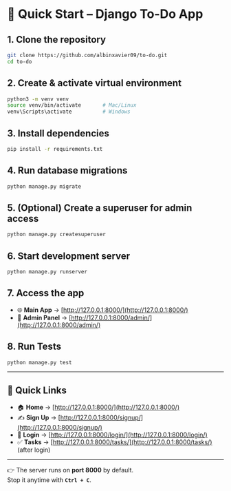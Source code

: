 # 🚀 Quick Start – Django To-Do App

## 1. Clone the repository
```bash
git clone https://github.com/albinxavier09/to-do.git
cd to-do
```

## 2. Create & activate virtual environment
```bash
python3 -m venv venv
source venv/bin/activate       # Mac/Linux
venv\Scripts\activate          # Windows
```

## 3. Install dependencies
```bash
pip install -r requirements.txt
```

## 4. Run database migrations
```bash
python manage.py migrate
```

## 5. (Optional) Create a superuser for admin access
```bash
python manage.py createsuperuser
```

## 6. Start development server
```bash
python manage.py runserver
```

## 7. Access the app
- 🌐 **Main App** → [http://127.0.0.1:8000/](http://127.0.0.1:8000/)  
- 🔑 **Admin Panel** → [http://127.0.0.1:8000/admin/](http://127.0.0.1:8000/admin/)  

## 8. Run Tests
```bash
python manage.py test
```

---

## 📌 Quick Links
- 🏠 **Home** → [http://127.0.0.1:8000/](http://127.0.0.1:8000/)  
- ✍️ **Sign Up** → [http://127.0.0.1:8000/signup/](http://127.0.0.1:8000/signup/)  
- 🔐 **Login** → [http://127.0.0.1:8000/login/](http://127.0.0.1:8000/login/)  
- ✅ **Tasks** → [http://127.0.0.1:8000/tasks/](http://127.0.0.1:8000/tasks/) (after login)  

---

👉 The server runs on **port 8000** by default.  
Stop it anytime with **`Ctrl + C`**.  
